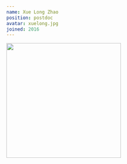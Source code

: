 ```yaml
---
name: Xue Long Zhao
position: postdoc
avatar: xuelong.jpg
joined: 2016
---
```


<img width="300" src="{{site.baseurl}}/images/people/{{page.avatar}}" data-action="zoom">
